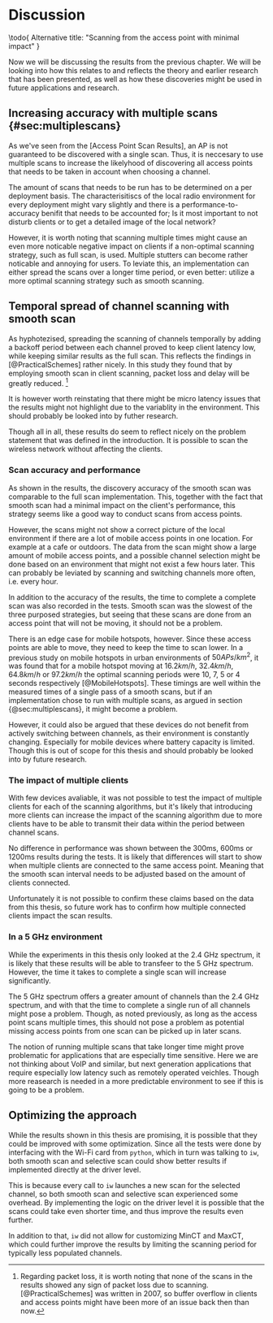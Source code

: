 Discussion
==========

\todo{
    Alternative title: "Scanning from the access point with minimal impact"
}

Now we will be discussing the results from the previous chapter. We will be
looking into how this relates to and reflects the theory and earlier research 
that has been presented, as well as how these discoveries might be used in future
applications and research. 


Increasing accuracy with multiple scans {#sec:multiplescans}
---------------------------------------

As we've seen from the [Access Point Scan Results], an AP is not guaranteed to
be discovered with a single scan. Thus, it is neccesary to use multiple 
scans to increase the likelyhood of discovering all access points that needs to
be taken in account when choosing a channel.

The amount of scans that needs to be run has to be determined on a per deployment
basis. The characterisitiscs of the local radio environment for every deployment
might vary slightly and there is a performance-to-accuracy benifit that needs
to be accounted for; Is it most important to not disturb clients or to get a
detailed image of the local network?

However, it is worth noting that scanning multiple times might cause an even
more noticable negative impact on clients if a non-optimal scanning strategy, 
such as full scan, is used. Multiple stutters can become rather noticable and 
annoying for users. To leviate this, an implementation can either spread the 
scans over a longer time period, or even better: utilize a more optimal scanning 
strategy such as smooth scanning.


Temporal spread of channel scanning with smooth scan
----------------------------------------------------

As hyphotezised, spreading the scanning of channels temporally by adding a
backoff period between each channel proved to keep client latency low, while
keeping similar results as the full scan. This reflects the findings in
[@PracticalSchemes] rather nicely. In this study they found that by employing
smooth scan in client scanning, packet loss and delay will be greatly reduced.
[^noteonpacketloss]

[^noteonpacketloss]: Regarding packet loss, it is worth noting that none of the 
scans in the results showed any sign of packet loss due to scanning.
[@PracticalSchemes] was written in 2007, so buffer overflow in clients and access
points might have been more of an issue back then than now.

It is however worth reinstating that there might be micro latency issues that the
results might not highlight due to the variablity in the environment. This should
probably be looked into by futher research. 

Though all in all, these results do seem to reflect nicely on the problem statement
that was defined in the introduction. It is possible to scan the wireless network
without affecting the clients.

### Scan accuracy and performance

As shown in the results, the discovery accuracy of the smooth scan was comparable
to the full scan implementation. This, together with the fact that smooth scan 
had a minimal impact on the client's performance, this strategy seems like a good 
way to conduct scans from access points.

However, the scans might not show a correct picture of the local environment if
there are a lot of mobile access points in one location. For example at a cafe 
or outdoors. The data from the scan might show a large amount of mobile access
points, and a possible channel selection might be done based on an environment
that might not exist a few hours later. This can probably be leviated by scanning
and switching channels more often, i.e. every hour.

In addition to the accuracy of the results, the time to complete a complete scan
was also recorded in the tests. Smooth scan was the slowest of the three purposed
strategies, but seeing that these scans are done from an access point that will
not be moving, it should not be a problem.

There is an edge case for mobile hotspots, however. Since these access points
are able to move, they need to keep the time to scan lower. In a previous study
on mobile hotspots in urban environments of $50 APs/km^2$, it was found that for 
a mobile hotspot moving at $16.2 km/h$, $32.4 km/h$, $64.8 km/h$ or $97.2 km/h$ 
the optimal scanning periods were 10, 7, 5 or 4 seconds respectively 
[@MobileHotspots]. These timings are well within the measured times of a single 
pass of a smooth scans, but if an implementation chose to run with multiple scans,
as argued in section {@sec:multiplescans}, it might become a problem.

However, it could also be argued that these devices do not benefit from actively
switching between channels, as their environment is constantly changing. 
Especially for mobile devices where battery capacity is limited. Though this is
out of scope for this thesis and should probably be looked into by future research.


### The impact of multiple clients

With few devices avaliable, it was not possible to test the impact of multiple
clients for each of the scanning algorithms, but it's likely that introducing
more clients can increase the impact of the scanning algorithm due to more 
clients have to be able to transmit their data within the period between channel
scans.

No difference in performance was shown between the 300ms, 600ms or 1200ms results
during the tests. It is likely that differences will start to show when multiple
clients are connected to the same access point. Meaning that the smooth scan
interval needs to be adjusted based on the amount of clients connected.

Unfortunately it is not possible to confirm these claims based on the data from
this thesis, so future work has to confirm how multiple connected clients
impact the scan results.


### In a 5 GHz environment

While the experiments in this thesis only looked at the 2.4 GHz spectrum, it is
likely that these results will be able to transfeer to the 5 GHz spectrum.
However, the time it takes to complete a single scan will increase significantly.

The 5 GHz spectrum offers a greater amount of channels than the 2.4 GHz spectrum,
and with that the time to complete a single run of all channels might pose a
problem. Though, as noted previously, as long as the access point scans multiple
times, this should not pose a problem as potential missing access points from 
one scan can be picked up in later scans.

The notion of running multiple scans that take longer time might prove
problematic for applications that are especially time sensitive. Here we are not
thinking about VoIP and similar, but next generation applications that require
especially low latency such as remotely operated veichles. Though more reasearch is
needed in a more predictable environment to see if this is going to be a problem.


Optimizing the approach
-----------------------

While the results shown in this thesis are promising, it is possible that they 
could be improved with some optimization. Since all the tests were done by 
interfacing with the Wi-Fi card from `python`, which in turn was talking to `iw`, 
both smooth scan and selective scan could show better results if implemented 
directly at the driver level.

This is because every call to `iw` launches a new scan for the selected channel,
so both smooth scan and selective scan experienced some overhead. By 
implementing the logic on the driver level it is possible that the scans could 
take even shorter time, and thus improve the results even further.

In addition to that, `iw` did not allow for customizing MinCT and MaxCT, which
could further improve the results by limiting the scanning period for typically
less populated channels.
